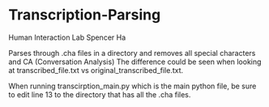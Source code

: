 # Transcription-Parsing
Human Interaction Lab
Spencer Ha

Parses through .cha files in a directory and removes all special characters and CA (Conversation Analysis)
The difference could be seen when looking at transcribed_file.txt vs original_transcribed_file.txt.


When running transcirption_main.py which is the main python file, be sure to edit line 13 to the directory that
has all the .cha files. 
